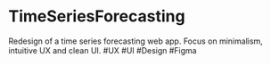 # TimeSeriesForecasting
Redesign of a time series forecasting web app. Focus on minimalism, intuitive UX and clean UI. #UX #UI #Design #Figma
